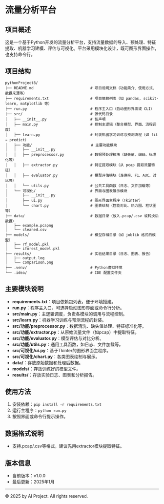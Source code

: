 # 流量分析平台

## 项目概述

这是一个基于Python开发的流量分析平台，支持流量数据的导入、预处理、特征提取、机器学习建模、评估与可视化。平台采用模块化设计，既可图形界面操作，也支持命令行。

## 项目结构

```
pythonProject8/
├── README.md                          # 项目说明文档（功能简介、使用方式、数据来源等）
├── requirements.txt                   # 项目依赖列表（如 pandas, scikit-learn, matplotlib 等）
├── run.py                             # 程序主入口（启动图形界面或 CLI）
├── src/                               # 源代码目录
│   ├── __init__.py                    # 包声明
│   ├── main.py                        # 控制主逻辑（整合模型、界面、流程调度）
│   ├── learn.py                       # 封装机器学习训练与预测流程（如 fit → predict）
│   ├── 功能/                           # 主要功能模块
│   │   ├── __init__.py
│   │   ├── preprocessor.py            # 数据预处理模块（缺失值、编码、标准化等）
│   │   ├── extractor.py               # 特征提取模块（从 pcap 提取流量特征）
│   │   ├── evaluator.py               # 模型评估模块（准确率、F1、AUC、对比等）
│   │   └── utils.py                   # 公共工具函数（日志、文件加载等）
│   └── 可视化/                         # 界面与图表展示模块
│       ├── __init__.py
│       ├── ui.py                      # 图形界面主程序（Tkinter）
│       └── chart.py                   # 图表绘制（性能对比、热力图、柱状图等）
├── data/                              # 数据目录（放入.pcap/.csv 或转换后数据）
│   ├── example.pcapng
│   └── cleaned.csv
├── models/                            # 模型存储目录（如 joblib 格式的模型）
│   ├── rf_model.pkl
│   └── iforest_model.pkl
├── results/                           # 实验结果目录（日志、图表、报告）
│   ├── output.log
│   └── comparison.png
├── .venv/                             # Python虚拟环境
└── .idea/                             # IDE 配置文件夹
```

## 主要模块说明

- **requirements.txt**：项目依赖包列表，便于环境搭建。
- **run.py**：程序主入口，可选择启动图形界面或命令行分析。
- **src/main.py**：主逻辑调度，负责各模块的调用与流程控制。
- **src/learn.py**：机器学习训练与预测流程的封装。
- **src/功能/preprocessor.py**：数据清洗、缺失值处理、特征标准化等。
- **src/功能/extractor.py**：从原始流量文件（如pcap）中提取特征。
- **src/功能/evaluator.py**：模型评估与对比分析。
- **src/功能/utils.py**：通用工具函数，如日志、文件加载等。
- **src/可视化/ui.py**：基于Tkinter的图形界面主程序。
- **src/可视化/chart.py**：各类图表绘制与展示。
- **data/**：存放原始数据和处理后数据。
- **models/**：存放训练好的模型文件。
- **results/**：存放实验日志、图表和分析报告。

## 使用方法

1. 安装依赖：`pip install -r requirements.txt`
2. 运行主程序：`python run.py`
3. 按照界面或命令行提示操作。

## 数据格式说明
- 支持.pcap/.csv等格式，建议先用extractor模块提取特征。

## 版本信息
- 当前版本：v1.0.0
- 最后更新：2025年1月

---
© 2025 by AI Project. All rights reserved. 